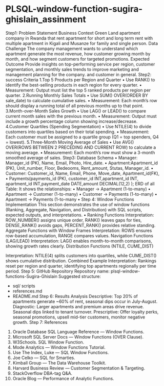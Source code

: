 # PLSQL-window-function-sugira-ghislain_assinment
Step1: Problem Statement
Business Context
Green Land apartment company in Rwanda that rent apartment for short and long term rent with multiple apartment in Kigali and Musanze for family and single person.
Data Challenge
The company management wants to understand which  apartment generate the most revenue, how customer growing month by month, and how segment customers for targeted promotions.
Expected Outcome
Provide insights on top-performing service per region, customer segmentation, and monthly sales trends to improve marketing and management planning for the company. and customer in general. 
Step2: success Criteria
1.Top 5 Products per Region and Quarter
•	Use RANK() to identify the best-selling products in each region for every quarter.
•	Measurement: Output must list the top 5 ranked products per region per quarter.
2.Running Monthly Sales Totals
•	Use SUM() OVER(ORDER BY sale_date) to calculate cumulative sales.
•	Measurement: Each month’s row should display a running total of all previous months up to that point.
3.Month-over-Month Sales Growth
•	Use LAG() or LEAD() to compare current month sales with the previous month.
•	Measurement: Output must include a growth percentage column showing increase/decrease.
4.Customer Quartiles (Spending Segmentation)
•	Use NTILE(4) to divide customers into quartiles based on their total spending.
•	Measurement: Each customer must be assigned to a quartile group (Q1 = top spenders, Q4 = lowest).
5.Three-Month Moving Average of Sales
•	Use AVG() OVER(ROWS BETWEEN 2 PRECEDING AND CURRENT ROW) to calculate a moving average.
•	Measurement: Each month’s row must show a 3-month smoothed average of sales.
Step3: Database Schema
•	Manager: Manager_id (PK), Name, Email, Photo, Hire_date.
•	Apartment:Apartment_id (PK), Unit_number, Floor, Bedeooms, Rent_amount, Stutas, Manager_id.
•	Customer: Customer_id, Name, Email, Phone, Move_date, Apartment_id(FK),
•	 Payments(payments_id (PK), customer_id INT,apartment_id INT, apartment_id INT,payment_date DATE,amount  DECIMAL(12,2) );
ERD of all Table:
It shows the relationships:
•	Manager → Apartment (1-to-many)
•	Apartment → Customer (1-to-many)
•	Customer → Payments (1-to-many)
•	Apartment → Payments (1-to-many
•	Step 4: Window Functions Implementation
This section demonstrates the use of window functions (Ranking, Aggregate, Navigation, and Distribution) with SQL scripts, expected outputs, and interpretations.
•	Ranking Functions
Interpretation: ROW_NUMBER() assigns unique order, RANK() leaves gaps for ties, DENSE_RANK() avoids gaps, PERCENT_RANK() provides relative standing.
 Aggregate Functions with Window Frames
Interpretation: ROWS ensures row-based accumulation, RANGE compares values.
Navigation Functions (LAG/LEAD)
Interpretation: LAG() enables month-to-month comparisons, showing growth rates clearly.
 Distribution Functions (NTILE, CUME_DIST)

Interpretation: NTILE(4) splits customers into quartiles, while CUME_DIST() shows cumulative distribution.
 Combined Example
Interpretation: Rankings reset per region and quarter, identifying top apartments regionally per time period.
Step 5: GitHub Repository
Repository name: plsql-window-functions-Sugira-Ghislain
Suggested structure:
- sql/ scripts
- references.md
- README.md
Step 6: Results Analysis
Descriptive: Top 20% of apartments generate ~60% of rent, seasonal dips occur in July-August.
Diagnostic: Larger apartments and premium areas drive revenue. Seasonal dips linked to tenant turnover.
Prescriptive: Offer loyalty perks, seasonal promotions, upsell mid-tier customers, monitor negative growth.
Step 7: References
1.	Oracle Database SQL Language Reference — Window Functions.
2.	Microsoft SQL Server Docs — Window Functions (OVER Clause).
3.	W3Schools. SQL Window Function.
4.	Mode Analytics — Window Functions Tutorial.
5.	Use The Index, Luke — SQL Window Functions.
6.	Joe Celko — SQL for Smarties.
7.	Kimball Group — The Data Warehouse Toolkit.
8.	Harvard Business Review — Customer Segmentation & Targeting.
9.	StackOverflow DBA-tag Q&A.
10.	Oracle Blog — Performance of Analytic Functions.
